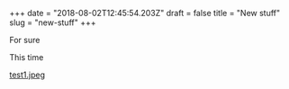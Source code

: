 +++
date = "2018-08-02T12:45:54.203Z"
draft = false
title = "New stuff"
slug = "new-stuff"
+++

For sure

This time

[test1.jpeg](/images/2018/08/02/test1.jpeg)
